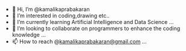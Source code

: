 - 👋 Hi, I’m @kamalikaprabakaran
- 👀 I’m interested in coding,drawing etc..
- 🌱 I’m currently learning Artificial Intelligence and Data Science ...
- 💞️ I’m looking to collaborate on programmers to enhance the coding knowledge ...
- 📫 How to reach @kamalikaprabakaran@gmail.com ...

<!---
kamalikaprabakaran/kamalikaprabakaran is a ✨ special ✨ repository because its `README.md` (this file) appears on your GitHub profile.
You can click the Preview link to take a look at your changes.
--->
